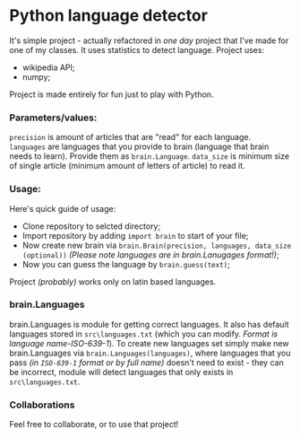 # Python language detector

It's simple project - actually refactored in *one day* project that I've made for one of my classes. It uses statistics to detect language. 
Project uses:
* wikipedia API;
* numpy;

Project is made entirely for fun just to play with Python.

### Parameters/values:

``precision`` is amount of articles that are "read" for each language.  
``languages`` are languages that you provide to brain (language that brain needs to learn). Provide them as ``brain.Language``.
``data_size`` is minimum size of single article (minimum amount of letters of article) to read it.  

### Usage:

Here's quick guide of usage:
* Clone repository to selcted directory;
* Import repository by adding ``import brain`` to start of your file;
* Now create new brain via ``brain.Brain(precision, languages, data_size (optional))`` *(Please note languages are in brain.Lanugages format!)*;
* Now you can guess the language by ``brain.guess(text)``;

Project *(probably)* works only on latin based languages.

### brain.Languages

brain.Languages is module for getting correct languages. It also has default languages stored in ``src\languages.txt`` (which you can modify. *Format is language name-ISO-639-1*). To create new languages set simply make new brain.Languages via ``brain.Languages(languages)``, where languages that you pass *(in ``ISO-639-1`` format or by full name)* doesn't need to exist - they can be incorrect, module will detect languages that only exists in ``src\languages.txt``.

### Collaborations

Feel free to collaborate, or to use that project!
